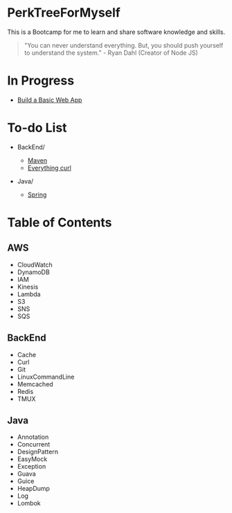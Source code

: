 # PerkTreeForMyself
This is a Bootcamp for me to learn and share software knowledge and skills.

> "You can never understand everything. But, you should push yourself to understand the system." - Ryan Dahl (Creator of Node JS)

# In Progress
- [Build a Basic Web App](https://aws.amazon.com/getting-started/hands-on/build-web-app-s3-lambda-api-gateway-dynamodb/?e=gs2020&p=fullstack)

# To-do List  
- BackEnd/
  - [Maven](https://maven.apache.org/)
  - [Everything curl](https://ec.haxx.se/cmdline)

- Java/
  - [Spring](https://spring.io/)

# Table of Contents
## AWS
- CloudWatch
- DynamoDB
- IAM
- Kinesis
- Lambda
- S3
- SNS
- SQS

## BackEnd
- Cache
- Curl
- Git
- LinuxCommandLine
- Memcached
- Redis
- TMUX

## Java
- Annotation
- Concurrent
- DesignPattern
- EasyMock
- Exception
- Guava
- Guice
- HeapDump
- Log
- Lombok
